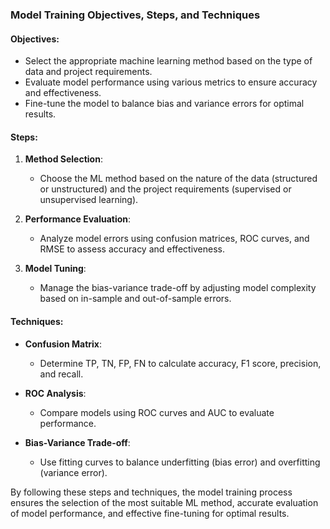 ### Model Training Objectives, Steps, and Techniques

#### Objectives:
- Select the appropriate machine learning method based on the type of data and project requirements.
- Evaluate model performance using various metrics to ensure accuracy and effectiveness.
- Fine-tune the model to balance bias and variance errors for optimal results.

#### Steps:
1. **Method Selection**:
   - Choose the ML method based on the nature of the data (structured or unstructured) and the project requirements (supervised or unsupervised learning).
   
2. **Performance Evaluation**:
   - Analyze model errors using confusion matrices, ROC curves, and RMSE to assess accuracy and effectiveness.
   
3. **Model Tuning**:
   - Manage the bias-variance trade-off by adjusting model complexity based on in-sample and out-of-sample errors.

#### Techniques:
- **Confusion Matrix**:
  - Determine TP, TN, FP, FN to calculate accuracy, F1 score, precision, and recall.
  
- **ROC Analysis**:
  - Compare models using ROC curves and AUC to evaluate performance.
  
- **Bias-Variance Trade-off**:
  - Use fitting curves to balance underfitting (bias error) and overfitting (variance error).

By following these steps and techniques, the model training process ensures the selection of the most suitable ML method, accurate evaluation of model performance, and effective fine-tuning for optimal results.